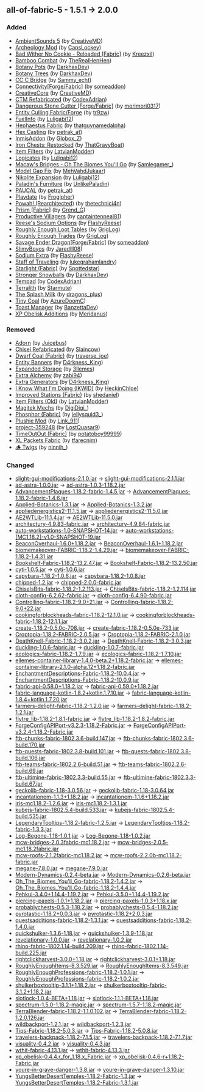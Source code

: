 ## all-of-fabric-5 - 1.5.1 -> 2.0.0

### Added

  * [AmbientSounds 5](https://www.curseforge.com/minecraft/mc-mods/ambientsounds) (by [CreativeMD](https://www.curseforge.com/members/CreativeMD/projects))
  * [Archeology Mod](https://www.curseforge.com/minecraft/mc-mods/archeology) (by [CapsLockey](https://www.curseforge.com/members/CapsLockey/projects))
  * [Bad Wither No Cookie - Reloaded [Fabric]](https://www.curseforge.com/minecraft/mc-mods/bad-wither-no-cookie-reloaded-fabric) (by [Kreezxil](https://www.curseforge.com/members/Kreezxil/projects))
  * [Bamboo Combat](https://www.curseforge.com/minecraft/mc-mods/bamboo-combat) (by [TheRealHenHen](https://www.curseforge.com/members/TheRealHenHen/projects))
  * [Botany Pots](https://www.curseforge.com/minecraft/mc-mods/botany-pots) (by [DarkhaxDev](https://www.curseforge.com/members/DarkhaxDev/projects))
  * [Botany Trees](https://www.curseforge.com/minecraft/mc-mods/botany-trees) (by [DarkhaxDev](https://www.curseforge.com/members/DarkhaxDev/projects))
  * [CC:C Bridge](https://www.curseforge.com/minecraft/mc-mods/cccbridge) (by [Sammy_echt](https://www.curseforge.com/members/Sammy_echt/projects))
  * [Connectivity[Forge/Fabric]](https://www.curseforge.com/minecraft/mc-mods/connectivity) (by [someaddon](https://www.curseforge.com/members/someaddon/projects))
  * [CreativeCore](https://www.curseforge.com/minecraft/mc-mods/creativecore) (by [CreativeMD](https://www.curseforge.com/members/CreativeMD/projects))
  * [CTM Refabricated](https://www.curseforge.com/minecraft/mc-mods/ctm-refabricated) (by [CodexAdrian](https://www.curseforge.com/members/CodexAdrian/projects))
  * [Dangerous Stone Cutter [Forge/Fabric]](https://www.curseforge.com/minecraft/mc-mods/dangerousstonecutter) (by [morimori0317](https://www.curseforge.com/members/morimori0317/projects))
  * [Entity Culling Fabric/Forge](https://www.curseforge.com/minecraft/mc-mods/entityculling) (by [tr9zw](https://www.curseforge.com/members/tr9zw/projects))
  * [FuelInfo](https://www.curseforge.com/minecraft/mc-mods/fuel-info) (by [Luligabi12](https://www.curseforge.com/members/Luligabi12/projects))
  * [Hephaestus Fabric](https://www.curseforge.com/minecraft/mc-mods/hephaestus-fabric) (by [thatguynamedalpha](https://www.curseforge.com/members/thatguynamedalpha/projects))
  * [Hex Casting](https://www.curseforge.com/minecraft/mc-mods/hexcasting) (by [petrak_at](https://www.curseforge.com/members/petrak_at/projects))
  * [InmisAddon](https://www.curseforge.com/minecraft/mc-mods/inmisaddon) (by [Globox_Z](https://www.curseforge.com/members/Globox_Z/projects))
  * [Iron Chests: Restocked](https://www.curseforge.com/minecraft/mc-mods/ironchests) (by [ThatGravyBoat](https://www.curseforge.com/members/ThatGravyBoat/projects))
  * [Item Filters](https://www.curseforge.com/minecraft/mc-mods/item-filters) (by [LatvianModder](https://www.curseforge.com/members/LatvianModder/projects))
  * [Logicates](https://www.curseforge.com/minecraft/mc-mods/logicates) (by [Luligabi12](https://www.curseforge.com/members/Luligabi12/projects))
  * [Macaw's Bridges - Oh The Biomes You'll Go](https://www.curseforge.com/minecraft/mc-mods/macaws-bridges-oh-the-biomes-youll-go) (by [Samlegamer_](https://www.curseforge.com/members/Samlegamer_/projects))
  * [Model Gap Fix](https://www.curseforge.com/minecraft/mc-mods/model-gap-fix) (by [MehVahdJukaar](https://www.curseforge.com/members/MehVahdJukaar/projects))
  * [Nikolite Expansion](https://www.curseforge.com/minecraft/mc-mods/nikolite-expansion) (by [Luligabi12](https://www.curseforge.com/members/Luligabi12/projects))
  * [Paladin's Furniture](https://www.curseforge.com/minecraft/mc-mods/paladins-furniture) (by [UnlikePaladin](https://www.curseforge.com/members/UnlikePaladin/projects))
  * [PAUCAL](https://www.curseforge.com/minecraft/mc-mods/paucal) (by [petrak_at](https://www.curseforge.com/members/petrak_at/projects))
  * [Playdate](https://www.curseforge.com/minecraft/mc-mods/playdate) (by [Frogipher](https://www.curseforge.com/members/Frogipher/projects))
  * [Powah! (Rearchitected)](https://www.curseforge.com/minecraft/mc-mods/powah-rearchitected) (by [thetechnici4n](https://www.curseforge.com/members/thetechnici4n/projects))
  * [Prism [Fabric]](https://www.curseforge.com/minecraft/mc-mods/prism-fabric) (by [Grend_G](https://www.curseforge.com/members/Grend_G/projects))
  * [Productive Villagers](https://www.curseforge.com/minecraft/mc-mods/productive-villagers) (by [captaintenneal81](https://www.curseforge.com/members/captaintenneal81/projects))
  * [Reese's Sodium Options](https://www.curseforge.com/minecraft/mc-mods/reeses-sodium-options) (by [FlashyReese](https://www.curseforge.com/members/FlashyReese/projects))
  * [Roughly Enough Loot Tables](https://www.curseforge.com/minecraft/mc-mods/roughly-enough-loot-tables) (by [GrigLog](https://www.curseforge.com/members/GrigLog/projects))
  * [Roughly Enough Trades](https://www.curseforge.com/minecraft/mc-mods/roughly-enough-trades) (by [GrigLog](https://www.curseforge.com/members/GrigLog/projects))
  * [Savage Ender Dragon[Forge/Fabric]](https://www.curseforge.com/minecraft/mc-mods/savage-ender-dragon) (by [someaddon](https://www.curseforge.com/members/someaddon/projects))
  * [SlimyBoyos](https://www.curseforge.com/minecraft/mc-mods/slimyboyos) (by [Jaredlll08](https://www.curseforge.com/members/Jaredlll08/projects))
  * [Sodium Extra](https://www.curseforge.com/minecraft/mc-mods/sodium-extra) (by [FlashyReese](https://www.curseforge.com/members/FlashyReese/projects))
  * [Staff of Traveling](https://www.curseforge.com/minecraft/mc-mods/staff-of-traveling) (by [lukegrahamlandry](https://www.curseforge.com/members/lukegrahamlandry/projects))
  * [Starlight (Fabric)](https://www.curseforge.com/minecraft/mc-mods/starlight) (by [Spottedstar](https://www.curseforge.com/members/Spottedstar/projects))
  * [Stronger Snowballs](https://www.curseforge.com/minecraft/mc-mods/stronger-snowballs) (by [DarkhaxDev](https://www.curseforge.com/members/DarkhaxDev/projects))
  * [Tempad](https://www.curseforge.com/minecraft/mc-mods/tempad) (by [CodexAdrian](https://www.curseforge.com/members/CodexAdrian/projects))
  * [Terralith](https://www.curseforge.com/minecraft/mc-mods/terralith) (by [Starmute](https://www.curseforge.com/members/Starmute/projects))
  * [The Splash Milk](https://www.curseforge.com/minecraft/mc-mods/the-splash-milk) (by [dragons_plus](https://www.curseforge.com/members/dragons_plus/projects))
  * [Tiny Coal](https://www.curseforge.com/minecraft/mc-mods/tiny-coal) (by [AzureDoomC](https://www.curseforge.com/members/AzureDoomC/projects))
  * [Toast Manager](https://www.curseforge.com/minecraft/mc-mods/toast-manager) (by [BanzettaDev](https://www.curseforge.com/members/BanzettaDev/projects))
  * [XP Obelisk Additions](https://www.curseforge.com/minecraft/mc-mods/xp-obelisk-additions) (by [Meridanus](https://www.curseforge.com/members/Meridanus/projects))

### Removed

  * [Adorn](https://www.curseforge.com/minecraft/mc-mods/adorn) (by [Juicebus](https://www.curseforge.com/members/Juicebus/projects))
  * [Chisel Refabricated](https://www.curseforge.com/minecraft/mc-mods/chisel-reborn) (by [Slaincow](https://www.curseforge.com/members/Slaincow/projects))
  * [Dwarf Coal (Fabric)](https://www.curseforge.com/minecraft/mc-mods/dwarf-coal-fabric) (by [traverse_joe](https://www.curseforge.com/members/traverse_joe/projects))
  * [Entity Banners](https://www.curseforge.com/minecraft/mc-mods/entity-banners) (by [D4rkness_King](https://www.curseforge.com/members/D4rkness_King/projects))
  * [Expanded Storage](https://www.curseforge.com/minecraft/mc-mods/expanded-storage) (by [3llemes](https://www.curseforge.com/members/3llemes/projects))
  * [Extra Alchemy](https://www.curseforge.com/minecraft/mc-mods/extra-alchemy) (by [zabi94](https://www.curseforge.com/members/zabi94/projects))
  * [Extra Generators](https://www.curseforge.com/minecraft/mc-mods/extra-generators) (by [D4rkness_King](https://www.curseforge.com/members/D4rkness_King/projects))
  * [I Know What I'm Doing (IKWID)](https://www.curseforge.com/minecraft/mc-mods/i-know-what-im-doing) (by [HeckinChloe](https://www.curseforge.com/members/HeckinChloe/projects))
  * [Improved Stations (Fabric)](https://www.curseforge.com/minecraft/mc-mods/improved-stations) (by [shedaniel](https://www.curseforge.com/members/shedaniel/projects))
  * [Item Filters (Old)](https://www.curseforge.com/minecraft/mc-mods/item-filters-fabric) (by [LatvianModder](https://www.curseforge.com/members/LatvianModder/projects))
  * [Magitek Mechs](https://www.curseforge.com/minecraft/mc-mods/magitek-mechs) (by [DigiDigi_](https://www.curseforge.com/members/DigiDigi_/projects))
  * [Phosphor (Fabric)](https://www.curseforge.com/minecraft/mc-mods/phosphor) (by [jellysquid3_](https://www.curseforge.com/members/jellysquid3_/projects))
  * [Plushie Mod](https://www.curseforge.com/minecraft/mc-mods/plushie-mod) (by [Link_911](https://www.curseforge.com/members/Link_911/projects))
  * [project-359248](https://www.curseforge.com/minecraft/mc-mods/project-359248) (by [LostQuasar9](https://www.curseforge.com/members/LostQuasar9/projects))
  * [TimeOutOut (Fabric)](https://www.curseforge.com/minecraft/mc-mods/timeoutout-fabric) (by [potatoboy99999](https://www.curseforge.com/members/potatoboy99999/projects))
  * [XL Packets Fabric](https://www.curseforge.com/minecraft/mc-mods/xl-packets-fabric) (by [tfarecnim](https://www.curseforge.com/members/tfarecnim/projects))
  * [🪵 Twigs](https://www.curseforge.com/minecraft/mc-mods/twigs) (by [ninnih_](https://www.curseforge.com/members/ninnih_/projects))

### Changed

  * [slight-gui-modifications-2.1.0.jar](https://www.curseforge.com/minecraft/mc-mods/slight-gui-modifications/files/3680329) -> [slight-gui-modifications-2.1.1.jar](https://www.curseforge.com/minecraft/mc-mods/slight-gui-modifications/files/3976025)
  * [ad-astra-1.0.0.jar](https://www.curseforge.com/minecraft/mc-mods/ad-astra/files/3932056) -> [ad-astra-1.0.3-1.18.2.jar](https://www.curseforge.com/minecraft/mc-mods/ad-astra/files/4010133)
  * [AdvancementPlaques-1.18.2-fabric-1.4.5.jar](https://www.curseforge.com/minecraft/mc-mods/advancement-plaques-fabric/files/3855093) -> [AdvancementPlaques-1.18.2-fabric-1.4.6.jar](https://www.curseforge.com/minecraft/mc-mods/advancement-plaques-fabric/files/3947980)
  * [Applied-Botanics-1.3.1.jar](https://www.curseforge.com/minecraft/mc-mods/applied-botanics-addon/files/3882074) -> [Applied-Botanics-1.3.2.jar](https://www.curseforge.com/minecraft/mc-mods/applied-botanics-addon/files/3960240)
  * [appliedenergistics2-11.1.5.jar](https://www.curseforge.com/minecraft/mc-mods/applied-energistics-2/files/3911815) -> [appliedenergistics2-11.5.0.jar](https://www.curseforge.com/minecraft/mc-mods/applied-energistics-2/files/4013834)
  * [AE2WTLib-11.1.4.jar](https://www.curseforge.com/minecraft/mc-mods/applied-energistics-2-wireless-terminals/files/3865969) -> [AE2WTLib-11.5.0.jar](https://www.curseforge.com/minecraft/mc-mods/applied-energistics-2-wireless-terminals/files/4013968)
  * [architectury-4.9.83-fabric.jar](https://www.curseforge.com/minecraft/mc-mods/architectury-api/files/3929414) -> [architectury-4.9.84-fabric.jar](https://www.curseforge.com/minecraft/mc-mods/architectury-api/files/3983969)
  * [auto-workstations-1.0-SNAPSHOT-14.jar](https://www.curseforge.com/minecraft/mc-mods/auto-workstations-fabric/files/3894545) -> [auto-workstations-[MC1.18.2]-v1.0-SNAPSHOT-19.jar](https://www.curseforge.com/minecraft/mc-mods/auto-workstations-fabric/files/4001770)
  * [BeaconOverhaul-1.6.0+1.18.2.jar](https://www.curseforge.com/minecraft/mc-mods/beaconoverhaul/files/3683935) -> [BeaconOverhaul-1.6.1+1.18.2.jar](https://www.curseforge.com/minecraft/mc-mods/beaconoverhaul/files/3983955)
  * [biomemakeover-FABRIC-1.18.2-1.4.29.jar](https://www.curseforge.com/minecraft/mc-mods/biome-makeover/files/3881958) -> [biomemakeover-FABRIC-1.18.2-1.4.31.jar](https://www.curseforge.com/minecraft/mc-mods/biome-makeover/files/3942507)
  * [Bookshelf-Fabric-1.18.2-13.2.47.jar](https://www.curseforge.com/minecraft/mc-mods/bookshelf/files/3900930) -> [Bookshelf-Fabric-1.18.2-13.2.50.jar](https://www.curseforge.com/minecraft/mc-mods/bookshelf/files/3961346)
  * [cyti-1.0.5.jar](https://www.curseforge.com/minecraft/mc-mods/can-you-trash-it/files/3788274) -> [cyti-1.0.6.jar](https://www.curseforge.com/minecraft/mc-mods/can-you-trash-it/files/3949538)
  * [capybara-1.18.2-1.0.6.jar](https://www.curseforge.com/minecraft/mc-mods/capybara-fabric/files/3847947) -> [capybara-1.18.2-1.0.8.jar](https://www.curseforge.com/minecraft/mc-mods/capybara-fabric/files/4011517)
  * [chipped-1.2.jar](https://www.curseforge.com/minecraft/mc-mods/chipped/files/3748666) -> [chipped-2.0.0-fabric.jar](https://www.curseforge.com/minecraft/mc-mods/chipped/files/4020978)
  * [ChiselsBits-fabric-1.18.2-1.2.113.jar](https://www.curseforge.com/minecraft/mc-mods/chisels-bits-for-fabric/files/3873583) -> [ChiselsBits-fabric-1.18.2-1.2.114.jar](https://www.curseforge.com/minecraft/mc-mods/chisels-bits-for-fabric/files/3957650)
  * [cloth-config-6.2.62-fabric.jar](https://www.curseforge.com/minecraft/mc-mods/cloth-config/files/3782775) -> [cloth-config-6.4.90-fabric.jar](https://www.curseforge.com/minecraft/mc-mods/cloth-config/files/3972425)
  * [Controlling-fabric-1.18.2-9.0+21.jar](https://www.curseforge.com/minecraft/mc-mods/controlling/files/3860453) -> [Controlling-fabric-1.18.2-9.0+22.jar](https://www.curseforge.com/minecraft/mc-mods/controlling/files/3950208)
  * [cookingforblockheads-fabric-1.18.2-12.1.0.jar](https://www.curseforge.com/minecraft/mc-mods/cooking-for-blockheads-fabric/files/3914495) -> [cookingforblockheads-fabric-1.18.2-12.1.1.jar](https://www.curseforge.com/minecraft/mc-mods/cooking-for-blockheads-fabric/files/4019021)
  * [create-1.18.2-0.5.0c-708.jar](https://www.curseforge.com/minecraft/mc-mods/create-fabric/files/3913786) -> [create-fabric-1.18.2-0.5.0e-733.jar](https://www.curseforge.com/minecraft/mc-mods/create-fabric/files/4011240)
  * [Croptopia-1.18.2-FABRIC-2.0.5.jar](https://www.curseforge.com/minecraft/mc-mods/croptopia/files/3820867) -> [Croptopia-1.18.2-FABRIC-2.1.0.jar](https://www.curseforge.com/minecraft/mc-mods/croptopia/files/3947781)
  * [DeathKnell-Fabric-1.18.2-3.0.2.jar](https://www.curseforge.com/minecraft/mc-mods/death-knell/files/3807727) -> [DeathKnell-Fabric-1.18.2-3.0.3.jar](https://www.curseforge.com/minecraft/mc-mods/death-knell/files/3938312)
  * [duckling-1.0.6-fabric.jar](https://www.curseforge.com/minecraft/mc-mods/duckling/files/3925772) -> [duckling-1.0.7-fabric.jar](https://www.curseforge.com/minecraft/mc-mods/duckling/files/3956472)
  * [ecologics-fabric-1.18.2-1.7.9.jar](https://www.curseforge.com/minecraft/mc-mods/ecologics/files/3939723) -> [ecologics-fabric-1.18.2-1.7.10.jar](https://www.curseforge.com/minecraft/mc-mods/ecologics/files/3987875)
  * [ellemes-container-library-1.4.0-beta.2+1.18.2-fabric.jar](https://www.curseforge.com/minecraft/mc-mods/ellemes-container-library/files/3813785) -> [ellemes-container-library-2.1.0-alpha.12+1.18.2-fabric.jar](https://www.curseforge.com/minecraft/mc-mods/ellemes-container-library/files/3992867)
  * [EnchantmentDescriptions-Fabric-1.18.2-10.0.4.jar](https://www.curseforge.com/minecraft/mc-mods/enchantment-descriptions/files/3821022) -> [EnchantmentDescriptions-Fabric-1.18.2-10.0.9.jar](https://www.curseforge.com/minecraft/mc-mods/enchantment-descriptions/files/3976091)
  * [fabric-api-0.58.0+1.18.2.jar](https://www.curseforge.com/minecraft/mc-mods/fabric-api/files/3891301) -> [fabric-api-0.59.0+1.18.2.jar](https://www.curseforge.com/minecraft/mc-mods/fabric-api/files/4006107)
  * [fabric-language-kotlin-1.8.2+kotlin.1.7.10.jar](https://www.curseforge.com/minecraft/mc-mods/fabric-language-kotlin/files/3887669) -> [fabric-language-kotlin-1.8.4+kotlin.1.7.20.jar](https://www.curseforge.com/minecraft/mc-mods/fabric-language-kotlin/files/4012526)
  * [farmers-delight-fabric-1.18.2-1.2.0.jar](https://www.curseforge.com/minecraft/mc-mods/farmers-delight-fabric/files/3930208) -> [farmers-delight-fabric-1.18.2-1.2.1.jar](https://www.curseforge.com/minecraft/mc-mods/farmers-delight-fabric/files/3944588)
  * [flytre_lib-1.18.2-1.8.1-fabric.jar](https://www.curseforge.com/minecraft/mc-mods/lib/files/3789249) -> [flytre_lib-1.18.2-1.8.2-fabric.jar](https://www.curseforge.com/minecraft/mc-mods/lib/files/3818660)
  * [ForgeConfigAPIPort-v3.2.3-1.18.2-Fabric.jar](https://www.curseforge.com/minecraft/mc-mods/forge-config-api-port-fabric/files/3913319) -> [ForgeConfigAPIPort-v3.2.4-1.18.2-Fabric.jar](https://www.curseforge.com/minecraft/mc-mods/forge-config-api-port-fabric/files/3943250)
  * [ftb-chunks-fabric-1802.3.6-build.147.jar](https://www.curseforge.com/minecraft/mc-mods/ftb-chunks-fabric/files/3824538) -> [ftb-chunks-fabric-1802.3.6-build.170.jar](https://www.curseforge.com/minecraft/mc-mods/ftb-chunks-fabric/files/3983772)
  * [ftb-quests-fabric-1802.3.8-build.101.jar](https://www.curseforge.com/minecraft/mc-mods/ftb-quests-fabric/files/3725770) -> [ftb-quests-fabric-1802.3.8-build.106.jar](https://www.curseforge.com/minecraft/mc-mods/ftb-quests-fabric/files/3940954)
  * [ftb-teams-fabric-1802.2.6-build.51.jar](https://www.curseforge.com/minecraft/mc-mods/ftb-teams-fabric/files/3725500) -> [ftb-teams-fabric-1802.2.6-build.69.jar](https://www.curseforge.com/minecraft/mc-mods/ftb-teams-fabric/files/3990418)
  * [ftb-ultimine-fabric-1802.3.3-build.55.jar](https://www.curseforge.com/minecraft/mc-mods/ftb-ultimine-fabric/files/3725671) -> [ftb-ultimine-fabric-1802.3.3-build.67.jar](https://www.curseforge.com/minecraft/mc-mods/ftb-ultimine-fabric/files/3993575)
  * [geckolib-fabric-1.18-3.0.56.jar](https://www.curseforge.com/minecraft/mc-mods/geckolib/files/3939052) -> [geckolib-fabric-1.18-3.0.64.jar](https://www.curseforge.com/minecraft/mc-mods/geckolib/files/4019761)
  * [incantationem-1.1.3+1.18.2.jar](https://www.curseforge.com/minecraft/mc-mods/incantationem/files/3661225) -> [incantationem-1.1.6+1.18.2.jar](https://www.curseforge.com/minecraft/mc-mods/incantationem/files/4018280)
  * [iris-mc1.18.2-1.2.6.jar](https://www.curseforge.com/minecraft/mc-mods/irisshaders/files/3899702) -> [iris-mc1.18.2-1.3.1.jar](https://www.curseforge.com/minecraft/mc-mods/irisshaders/files/3981797)
  * [kubejs-fabric-1802.5.4-build.533.jar](https://www.curseforge.com/minecraft/mc-mods/kubejs/files/3912693) -> [kubejs-fabric-1802.5.4-build.535.jar](https://www.curseforge.com/minecraft/mc-mods/kubejs/files/3946219)
  * [LegendaryTooltips-1.18.2-fabric-1.2.5.jar](https://www.curseforge.com/minecraft/mc-mods/legendary-tooltips-fabric/files/3854977) -> [LegendaryTooltips-1.18.2-fabric-1.3.3.jar](https://www.curseforge.com/minecraft/mc-mods/legendary-tooltips-fabric/files/3964264)
  * [Log-Begone-1.18-1.0.1.jar](https://www.curseforge.com/minecraft/mc-mods/log-begone/files/3823445) -> [Log-Begone-1.18-1.0.2.jar](https://www.curseforge.com/minecraft/mc-mods/log-begone/files/4014374)
  * [mcw-bridges-2.0.3fabric-mc1.18.2.jar](https://www.curseforge.com/minecraft/mc-mods/macaws-bridges/files/3793698) -> [mcw-bridges-2.0.5-mc1.18.2fabric.jar](https://www.curseforge.com/minecraft/mc-mods/macaws-bridges/files/4018296)
  * [mcw-roofs-2.1.2fabric-mc1.18.2.jar](https://www.curseforge.com/minecraft/mc-mods/macaws-roofs/files/3760194) -> [mcw-roofs-2.2.0b-mc1.18.2-fabric.jar](https://www.curseforge.com/minecraft/mc-mods/macaws-roofs/files/3969323)
  * [megane-7.8.0.jar](https://www.curseforge.com/minecraft/mc-mods/megane/files/3881951) -> [megane-7.9.0.jar](https://www.curseforge.com/minecraft/mc-mods/megane/files/3961772)
  * [Modern-Dynamics-0.2.4-beta.jar](https://www.curseforge.com/minecraft/mc-mods/modern-dynamics/files/3875167) -> [Modern-Dynamics-0.2.6-beta.jar](https://www.curseforge.com/minecraft/mc-mods/modern-dynamics/files/3995920)
  * [Oh_The_Biomes_You'll_Go-fabric-1.18.2-1.4.2.jar](https://www.curseforge.com/minecraft/mc-mods/oh-the-biomes-youll-go-fabric/files/3868888) -> [Oh_The_Biomes_You'll_Go-fabric-1.18.2-1.4.4.jar](https://www.curseforge.com/minecraft/mc-mods/oh-the-biomes-youll-go-fabric/files/3956526)
  * [Pehkui-3.4.0+1.14.4-1.19.2.jar](https://www.curseforge.com/minecraft/mc-mods/pehkui/files/3923802) -> [Pehkui-3.5.0+1.14.4-1.19.2.jar](https://www.curseforge.com/minecraft/mc-mods/pehkui/files/4020363)
  * [piercing-paxels-1.0.1+1.18.2.jar](https://www.curseforge.com/minecraft/mc-mods/piercing-paxels/files/3921998) -> [piercing-paxels-1.0.3+1.18.x.jar](https://www.curseforge.com/minecraft/mc-mods/piercing-paxels/files/3959239)
  * [probablychests-0.5.3-1.18.2.jar](https://www.curseforge.com/minecraft/mc-mods/probably-chests/files/3895637) -> [probablychests-0.5.4-1.18.2.jar](https://www.curseforge.com/minecraft/mc-mods/probably-chests/files/3951681)
  * [pyrotastic-1.18.2+0.0.3.jar](https://www.curseforge.com/minecraft/mc-mods/pyrotastic/files/3790890) -> [pyrotastic-1.18.2+2.0.3.jar](https://www.curseforge.com/minecraft/mc-mods/pyrotastic/files/4013359)
  * [questsadditions-fabric-1.18.2-1.3.1.jar](https://www.curseforge.com/minecraft/mc-mods/quests-additions-fabric/files/3785027) -> [questsadditions-fabric-1.18.2-1.4.0.jar](https://www.curseforge.com/minecraft/mc-mods/quests-additions-fabric/files/3940981)
  * [quickshulker-1.3.6-1.18.jar](https://www.curseforge.com/minecraft/mc-mods/quick-shulker/files/3614231) -> [quickshulker-1.3.9-1.18.jar](https://www.curseforge.com/minecraft/mc-mods/quick-shulker/files/4008786)
  * [revelationary-1.0.0.jar](https://www.curseforge.com/minecraft/mc-mods/revelationary/files/3923505) -> [revelationary-1.0.2.jar](https://www.curseforge.com/minecraft/mc-mods/revelationary/files/3945230)
  * [rhino-fabric-1802.1.14-build.209.jar](https://www.curseforge.com/minecraft/mc-mods/rhino/files/3919349) -> [rhino-fabric-1802.1.14-build.225.jar](https://www.curseforge.com/minecraft/mc-mods/rhino/files/3941208)
  * [rightclickharvest-3.0.0+1.18.jar](https://www.curseforge.com/minecraft/mc-mods/rightclickharvest/files/3933075) -> [rightclickharvest-3.0.1+1.18.jar](https://www.curseforge.com/minecraft/mc-mods/rightclickharvest/files/3945754)
  * [RoughlyEnoughItems-8.3.529.jar](https://www.curseforge.com/minecraft/mc-mods/roughly-enough-items/files/3939269) -> [RoughlyEnoughItems-8.3.549.jar](https://www.curseforge.com/minecraft/mc-mods/roughly-enough-items/files/4010368)
  * [RoughlyEnoughProfessions-fabric-1.18.2-1.0.1.jar](https://www.curseforge.com/minecraft/mc-mods/roughly-enough-professions-rep/files/3751401) -> [RoughlyEnoughProfessions-fabric-1.18.2-1.0.2.jar](https://www.curseforge.com/minecraft/mc-mods/roughly-enough-professions-rep/files/3958778)
  * [shulkerboxtooltip-3.1.1+1.18.2.jar](https://www.curseforge.com/minecraft/mc-mods/shulkerboxtooltip/files/3909735) -> [shulkerboxtooltip-fabric-3.1.2+1.18.2.jar](https://www.curseforge.com/minecraft/mc-mods/shulkerboxtooltip/files/3999646)
  * [slotlock-1.0.4-BETA+1.18.jar](https://www.curseforge.com/minecraft/mc-mods/slotlock/files/3541401) -> [slotlock-1.1.1-BETA+1.18.jar](https://www.curseforge.com/minecraft/mc-mods/slotlock/files/3968873)
  * [spectrum-1.5.0-1.18.2-magic.jar](https://www.curseforge.com/minecraft/mc-mods/spectrum/files/3932629) -> [spectrum-1.5.7-1.18.2-magic.jar](https://www.curseforge.com/minecraft/mc-mods/spectrum/files/3959024)
  * [TerraBlender-fabric-1.18.2-1.1.0.102.jar](https://www.curseforge.com/minecraft/mc-mods/terrablender-fabric/files/3816496) -> [TerraBlender-fabric-1.18.2-1.2.0.126.jar](https://www.curseforge.com/minecraft/mc-mods/terrablender-fabric/files/3957975)
  * [wildbackport-1.2.1.jar](https://www.curseforge.com/minecraft/mc-mods/the-wild-backport/files/3933701) -> [wildbackport-1.2.3.jar](https://www.curseforge.com/minecraft/mc-mods/the-wild-backport/files/3988036)
  * [Tips-Fabric-1.18.2-5.0.3.jar](https://www.curseforge.com/minecraft/mc-mods/tips/files/3836414) -> [Tips-Fabric-1.18.2-5.0.8.jar](https://www.curseforge.com/minecraft/mc-mods/tips/files/3954952)
  * [travelers-backpack-1.18.2-7.1.5.jar](https://www.curseforge.com/minecraft/mc-mods/travelers-backpack-fabric/files/3924718) -> [travelers-backpack-1.18.2-7.1.7.jar](https://www.curseforge.com/minecraft/mc-mods/travelers-backpack-fabric/files/3972331)
  * [visuality-0.4.2.jar](https://www.curseforge.com/minecraft/mc-mods/visuality/files/3667401) -> [visuality-0.4.3.jar](https://www.curseforge.com/minecraft/mc-mods/visuality/files/3975055)
  * [wthit-fabric-4.13.1.jar](https://www.curseforge.com/minecraft/mc-mods/wthit/files/3941166) -> [wthit-fabric-4.13.3.jar](https://www.curseforge.com/minecraft/mc-mods/wthit/files/3947975)
  * [xp_obelisk-0.4.4.r_for_1.18.x_Fabric.jar](https://www.curseforge.com/minecraft/mc-mods/xp-obelisk/files/3929606) -> [xp_obelisk-0.4.6-r+1.18.2-Fabric.jar](https://www.curseforge.com/minecraft/mc-mods/xp-obelisk/files/3967492)
  * [youre-in-grave-danger-1.3.8.jar](https://www.curseforge.com/minecraft/mc-mods/youre-in-grave-danger/files/3926910) -> [youre-in-grave-danger-1.3.10.jar](https://www.curseforge.com/minecraft/mc-mods/youre-in-grave-danger/files/3995601)
  * [YungsBetterDesertTemples-1.18.2-Fabric-1.3.jar](https://www.curseforge.com/minecraft/mc-mods/yungs-better-desert-temples-fabric/files/3895971) -> [YungsBetterDesertTemples-1.18.2-Fabric-1.3.1.jar](https://www.curseforge.com/minecraft/mc-mods/yungs-better-desert-temples-fabric/files/3950606)

